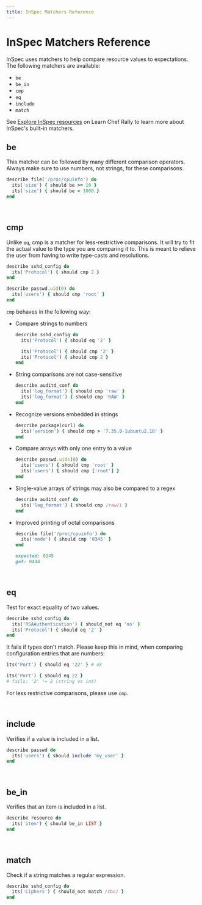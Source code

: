 ```yaml
---
title: InSpec Matchers Reference
---
```


# InSpec Matchers Reference

InSpec uses matchers to help compare resource values to expectations.
The following matchers are available:

* `be`
* `be_in`
* `cmp`
* `eq`
* `include`
* `match`

See [Explore InSpec resources](https://learn.chef.io/modules/explore-inspec-resources#/) on Learn Chef Rally to learn more about InSpec's built-in matchers.

## be

This matcher can be followed by many different comparison operators.
Always make sure to use numbers, not strings, for these comparisons.

```ruby
describe file('/proc/cpuinfo') do
  its('size') { should be >= 10 }
  its('size') { should be < 1000 }
end
```

<br>

## cmp

Unlike `eq`, cmp is a matcher for less-restrictive comparisons. It will
try to fit the actual value to the type you are comparing it to. This is
meant to relieve the user from having to write type-casts and
resolutions.

```ruby
describe sshd_config do
  its('Protocol') { should cmp 2 }
end

describe passwd.uid(0) do
  its('users') { should cmp 'root' }
end
```

`cmp` behaves in the following way:

* Compare strings to numbers

    ```ruby
    describe sshd_config do
      its('Protocol') { should eq '2' }

      its('Protocol') { should cmp '2' }
      its('Protocol') { should cmp 2 }
    end
    ```

* String comparisons are not case-sensitive

    ```ruby
    describe auditd_conf do
      its('log_format') { should cmp 'raw' }
      its('log_format') { should cmp 'RAW' }
    end
    ```
* Recognize versions embedded in strings

    ```ruby
    describe package(curl) do
      its('version') { should cmp > '7.35.0-1ubuntu2.10' }
    end
    ```

* Compare arrays with only one entry to a value

    ```ruby
    describe passwd.uids(0) do
      its('users') { should cmp 'root' }
      its('users') { should cmp ['root'] }
    end
    ```

* Single-value arrays of strings may also be compared to a regex

    ```ruby
    describe auditd_conf do
      its('log_format') { should cmp /raw/i }
    end
    ```

* Improved printing of octal comparisons

    ```ruby
    describe file('/proc/cpuinfo') do
      its('mode') { should cmp '0345' }
    end

    expected: 0345
    got: 0444
    ```
<br>

## eq

Test for exact equality of two values.

```ruby
describe sshd_config do
  its('RSAAuthentication') { should_not eq 'no' }
  its('Protocol') { should eq '2' }
end
```

It fails if types don't match. Please keep this in mind, when comparing
configuration entries that are numbers:

```ruby
its('Port') { should eq '22' } # ok

its('Port') { should eq 22 }
# fails: '2' != 2 (string vs int)
```

For less restrictive comparisons, please use `cmp`.

<br>

## include

Verifies if a value is included in a list.

```ruby
describe passwd do
  its('users') { should include 'my_user' }
end
```

<br>

## be_in

Verifies that an item is included in a list.

```ruby
describe resource do
  its('item') { should be_in LIST }
end
```

<br>

## match

Check if a string matches a regular expression.

```ruby
describe sshd_config do
  its('Ciphers') { should_not match /cbc/ }
end
```
